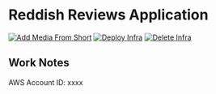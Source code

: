 # Reddish Reviews Application

[![Add Media From Short](https://github.com/joshua-reddish/reddishReviews/actions/workflows/addMediaFromShortcut.yaml/badge.svg)](https://github.com/joshua-reddish/reddishReviews/actions/workflows/addMediaFromShortcut.yaml)
[![Deploy Infra](https://github.com/joshua-reddish/reddishReviews/actions/workflows/buildAndDeploy.yml/badge.svg)](https://github.com/joshua-reddish/reddishReviews/actions/workflows/buildAndDeploy.yml)
[![Delete Infra](https://github.com/joshua-reddish/reddishReviews/actions/workflows/delete.yml/badge.svg)](https://github.com/joshua-reddish/reddishReviews/actions/workflows/delete.yml)

## Work Notes

AWS Account ID: xxxx
